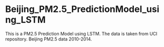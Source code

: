 # Beijing_PM2.5_PredictionModel_using_LSTM
This is a PM2.5 Prediction Model using LSTM. The data is taken from UCI repository. Beijing PM2.5 data 2010-2014.
